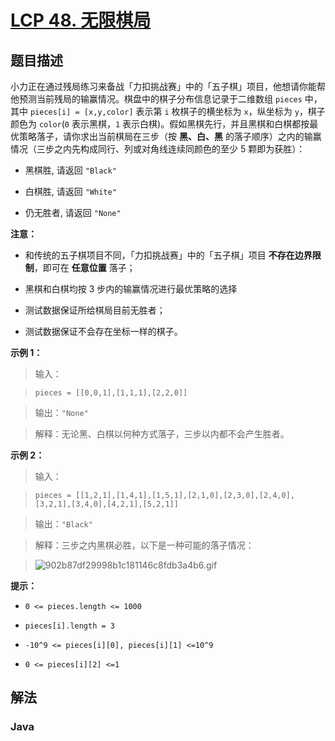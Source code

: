 # [LCP 48. 无限棋局](https://leetcode.cn/problems/fsa7oZ)

## 题目描述



小力正在通过残局练习来备战「力扣挑战赛」中的「五子棋」项目，他想请你能帮他预测当前残局的输赢情况。棋盘中的棋子分布信息记录于二维数组 `pieces` 中，其中 `pieces[i] = [x,y,color]` 表示第 `i` 枚棋子的横坐标为 `x`，纵坐标为 `y`，棋子颜色为 `color`(`0` 表示黑棋，`1` 表示白棋)。假如黑棋先行，并且黑棋和白棋都按最优策略落子，请你求出当前棋局在三步（按 **黑、白、黑** 的落子顺序）之内的输赢情况（三步之内先构成同行、列或对角线连续同颜色的至少 5 颗即为获胜）：

-   黑棋胜, 请返回 `"Black"`

-   白棋胜, 请返回 `"White"`

-   仍无胜者, 请返回 `"None"`

**注意：**

-   和传统的五子棋项目不同，「力扣挑战赛」中的「五子棋」项目 **不存在边界限制**，即可在 **任意位置** 落子；

-   黑棋和白棋均按 3 步内的输赢情况进行最优策略的选择

-   测试数据保证所给棋局目前无胜者；

-   测试数据保证不会存在坐标一样的棋子。

**示例 1：**

> 输入：

> `pieces = [[0,0,1],[1,1,1],[2,2,0]]`

>

> 输出：`"None"`

>

> 解释：无论黑、白棋以何种方式落子，三步以内都不会产生胜者。

**示例 2：**

> 输入：

> `pieces = [[1,2,1],[1,4,1],[1,5,1],[2,1,0],[2,3,0],[2,4,0],[3,2,1],[3,4,0],[4,2,1],[5,2,1]]`

>

> 输出：`"Black"`

>

> 解释：三步之内黑棋必胜，以下是一种可能的落子情况：

> ![902b87df29998b1c181146c8fdb3a4b6.gif](https://fastly.jsdelivr.net/gh/doocs/leetcode@main/lcp/LCP%2048.%20%E6%97%A0%E9%99%90%E6%A3%8B%E5%B1%80/images/1629800639-KabOfY-902b87df29998b1c181146c8fdb3a4b6.gif)

**提示：**

-   `0 <= pieces.length <= 1000`

-   `pieces[i].length = 3`

-   `-10^9 <= pieces[i][0], pieces[i][1] <=10^9`

-   `0 <= pieces[i][2] <=1`

## 解法

### **Java**

```java

```
